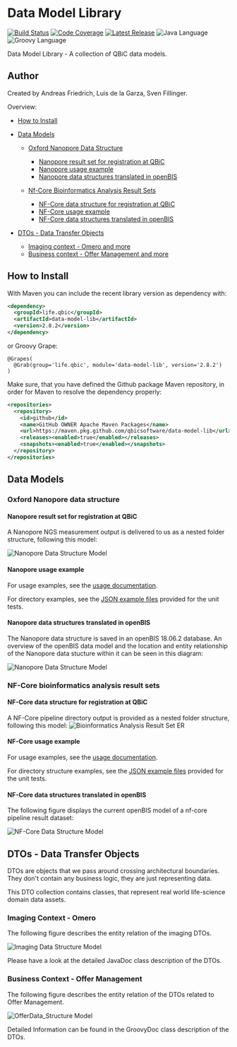 # Data Model Library
[![Build Status](https://travis-ci.org/qbicsoftware/data-model-lib.svg?branch=master)](https://travis-ci.com/qbicsoftware/data-model-lib)
[![Code Coverage]( https://codecov.io/gh/qbicsoftware/data-model-lib/branch/master/graph/badge.svg)](https://codecov.io/gh/qbicsoftware/data-model-lib)
[![Latest Release ](https://img.shields.io/github/v/release/qbicsoftware/data-model-lib.svg)](https://github.com/qbicsoftware/data-model-lib/releases)
![Java Language](https://img.shields.io/badge/language-java-blue.svg)
![Groovy Language](https://img.shields.io/badge/language-groovy-blue.svg)

Data Model Library - A collection of QBiC data models.

## Author
Created by Andreas Friedrich, Luis de la Garza, Sven Fillinger.

Overview:

- [How to Install](#how-to-install)
- [Data Models](#data-models)
    * [Oxford Nanopore Data Structure](#oxford-nanopore-data-structure)
    
        * [Nanopore result set for registration at QBiC](#nanopore-result-set-for-registration-at-qbic)
        * [Nanopore usage example](#nanopore-usage-example)
        * [Nanopore data structures translated in openBIS](#nanopore-data-structures-translated-in-openbis)
        
    * [Nf-Core Bioinformatics Analysis Result Sets](#nf-core-bioinformatics-analysis-result-sets)
    
        * [NF-Core data structure for registration at QBiC](#nf-core-data-structure-for-registration-at-qbic)
        * [NF-Core usage example](#nf-core-usage-example)
        * [NF-Core data structures translated in openBIS](#nf-core-data-structures-translated-in-openbis)
        
- [DTOs - Data Transfer Objects](#dtos---data-transfer-objects)

    * [Imaging context - Omero and more](#imaging-context---omero)
    * [Business context - Offer Management and more](#business-context---offer-management)

## How to Install

With Maven you can include the recent library version as dependency with:

```XML
<dependency>
  <groupId>life.qbic</groupId>
  <artifactId>data-model-lib</artifactId>
  <version>2.8.2</version>
</dependency>
```
or Groovy Grape:

```
@Grapes(
  @Grab(group='life.qbic', module='data-model-lib', version='2.8.2')
)
```

Make sure, that you have defined the Github package Maven repository, in order for Maven to resolve the dependency properly:

```XML
<repositories>
  <repository>
    <id>github</id>
    <name>GitHub OWNER Apache Maven Packages</name>
    <url>https://maven.pkg.github.com/qbicsoftware/data-model-lib</url>
    <releases><enabled>true</enabled></releases>
    <snapshots><enabled>true</enabled></snapshots>
  </repository>
</repositories>
```

## Data Models

### Oxford Nanopore data structure

#### Nanopore result set for registration at QBiC

A Nanopore NGS measurement output is delivered to us as a nested folder structure, following this model:

![Nanopore Data Structure Model](./doc/figures/Nanopore_Data_Structure_Model.png)

#### Nanopore usage example

For usage examples, see the [usage documentation](./doc/examples.md).

For directory examples, see the [JSON example files](./src/test/resources) provided for the unit tests.

#### Nanopore data structures translated in openBIS

The Nanopore data structure is saved in an openBIS 18.06.2 database. 
An overview of the openBIS data model and the location and entity relationship of the Nanopore data stucture within it can be seen in this diagram: 

![Nanopore Data Structure Model](./doc/figures/OpenBIS_ER_diagram.png)

### NF-Core bioinformatics analysis result sets

#### NF-Core data structure for registration at QBiC

A NF-Core pipeline directory output is provided as a nested folder structure, following this model:
![Bioinformatics Analysis Result Set ER](./doc/figures/ER_diagram_pipeline_results.png)

#### NF-Core usage example

For usage examples, see the [usage documentation](./doc/examples.md).

For directory structure examples, see the [JSON example files](./src/test/resources/examples/resultset) provided for the unit tests.

#### NF-Core data structures translated in openBIS

The following figure displays the current openBIS model of a nf-core pipeline result dataset:

![NF-Core Data Structure Model](./doc/figures/ER_diagram_pipeline_results_openBIS.png)


## DTOs - Data Transfer Objects

DTOs are objects that we pass around crossing architectural boundaries.
They don't contain any business logic, they are just representing data.

This DTO collection contains classes, that represent real world
life-science domain data assets.

### Imaging Context - Omero

The following figure describes the entity relation of the imaging DTOs.

![Imaging Data Structure Model](./doc/figures/Imaging_Data_Structure.png)

Please have a look at the detailed JavaDoc class description of the
DTOs.


### Business Context - Offer Management

The following figure describes the entity relation of the DTOs related to Offer Management.
 
![OfferData_Structure Model](./doc/figures/Offer_Data_Structure.png)

Detailed Information can be found in the GroovyDoc class description of the
DTOs.
